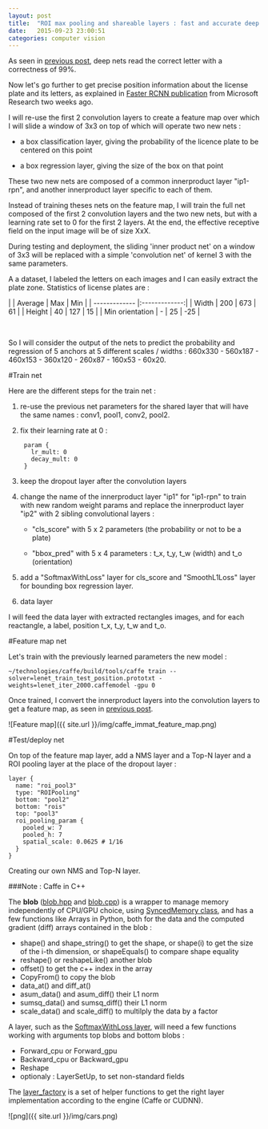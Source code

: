 ```yaml
---
layout: post
title:  "ROI max pooling and shareable layers : fast and accurate deep learning nets."
date:   2015-09-23 23:00:51
categories: computer vision
---
```



As seen in [previous post](http://christopher5106.github.io/computer/vision/2015/09/14/comparing-tesseract-and-deep-learning-for-ocr-optical-character-recognition.html), deep nets read the correct letter with a correctness of 99%.

Now let's go further to get precise position information about the license plate and its letters, as explained in [Faster RCNN publication](https://github.com/ShaoqingRen/faster_rcnn) from Microsoft Research two weeks ago.

I will re-use the first 2 convolution layers to create a feature map over which I will slide a window of 3x3 on top of which will operate two new nets :

- a box classification layer, giving the probability of the licence plate to be centered on this point

- a box regression layer, giving the size of the box on that point

These two new nets are composed of a common innerproduct layer "ip1-rpn", and another innerproduct layer specific to each of them.

Instead of training theses nets on the feature map, I will train the full net composed of the first 2 convolution layers and the two new nets, but with a learning rate set to 0 for the first 2 layers. At the end, the effective receptive field on the input image will be of size XxX.

During testing and deployment, the sliding 'inner product net' on a window of 3x3  will be replaced with a simple 'convolution net' of kernel 3 with the same parameters.

A a dataset, I labeled the letters on each images and I can easily extract the plate zone. Statistics of license plates are :


|        | Average          | Max          | Min          |
| ------------- |:-------------:|
| Width | 200 | 673 | 61 |
| Height | 40 | 127 | 15 |
| Min orientation | - | 25 |  -25 |

<br/>

So I will consider the output of the nets to predict the probability and regression of 5 anchors at 5 different scales / widths : 660x330 - 560x187 - 460x153 - 360x120 - 260x87 - 160x53 - 60x20.

#Train net

Here are the different steps for the train net :

1. re-use the previous net parameters for the shared layer that will have the same names : conv1, pool1, conv2, pool2.

2. fix their learning rate at 0 :

        param {
          lr_mult: 0
          decay_mult: 0
        }

3. keep the dropout layer after the convolution layers

4. change the name of the innerproduct layer "ip1" for "ip1-rpn" to train with new random weight params and replace the innerproduct layer "ip2" with 2 sibling convolutional layers :

    - "cls_score" with 5 x 2 parameters (the probability or not to be a plate)

    - "bbox_pred" with 5 x 4 parameters : t_x, t_y, t_w (width) and t_o (orientation)

5. add a "SoftmaxWithLoss" layer for cls_score and "SmoothL1Loss" layer for bounding box regression layer.

6. data layer

I will feed the data layer with extracted rectangles images, and for each reactangle, a label, position t_x, t_y, t_w and t_o.


#Feature map net

Let's train with the previously learned parameters the new model :

    ~/technologies/caffe/build/tools/caffe train --solver=lenet_train_test_position.prototxt -weights=lenet_iter_2000.caffemodel -gpu 0

Once trained, I convert the innerproduct layers into the convolution layers to get a feature map, as seen in [previous post](http://christopher5106.github.io/computer/vision/2015/09/15/deep-learning-net-surgery-to-create-a-feature-map.html).

![Feature map]({{ site.url }}/img/caffe_immat_feature_map.png)


#Test/deploy net

On top of the feature map layer, add a NMS layer and a Top-N layer and a ROI pooling layer at the place of the dropout layer :

    layer {
      name: "roi_pool3"
      type: "ROIPooling"
      bottom: "pool2"
      bottom: "rois"
      top: "pool3"
      roi_pooling_param {
        pooled_w: 7
        pooled_h: 7
        spatial_scale: 0.0625 # 1/16
      }
    }

Creating our own NMS and Top-N layer.

###Note : Caffe in C++

The **blob** ([blob.hpp](https://github.com/BVLC/caffe/blob/master/include/caffe/blob.hpp) and [blob.cpp](https://github.com/BVLC/caffe/blob/master/src/caffe/blob.cpp)) is a wrapper to manage memory independently of CPU/GPU choice, using [SyncedMemory class](https://github.com/BVLC/caffe/blob/master/src/caffe/syncedmem.cpp), and has a few functions like Arrays in Python, both for the data and the computed gradient (diff) arrays contained in the blob :

- shape() and shape_string() to get the shape, or shape(i) to get the size of the i-th dimension, or shapeEquals() to compare shape equality
- reshape() or reshapeLike() another blob
- offset() to get the c++ index in the array
- CopyFrom() to copy the blob
- data_at() and diff_at()
- asum_data() and asum_diff() their L1 norm
- sumsq_data() and sumsq_diff() their L1 norm
- scale_data() and scale_diff() to multilply the data by a factor

A layer, such as the [SoftmaxWithLoss layer](https://github.com/BVLC/caffe/blob/master/src/caffe/layers/softmax_loss_layer.cpp), will need a few functions working with arguments top blobs and bottom blobs :

- Forward_cpu or Forward_gpu
- Backward_cpu or Backward_gpu
- Reshape
- optionaly : LayerSetUp, to set non-standard fields

The [layer_factory](https://github.com/BVLC/caffe/blob/master/src/caffe/layer_factory.cpp) is a set of helper functions to get the right layer implementation according to the engine (Caffe or CUDNN).

![png]({{ site.url }}/img/cars.png)

